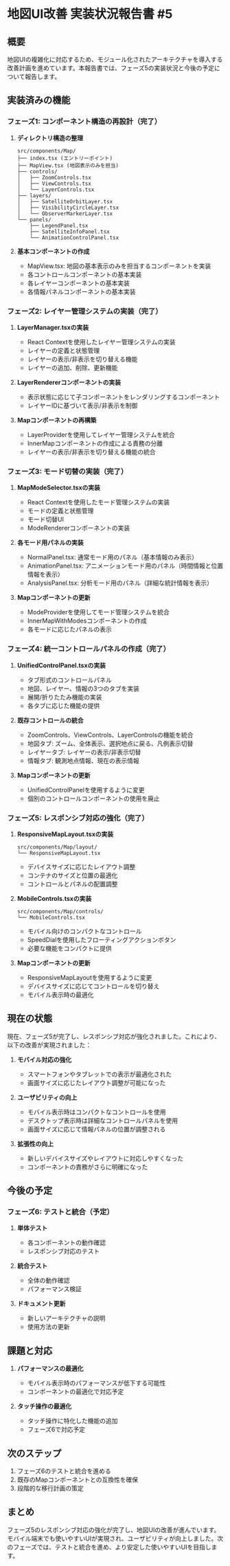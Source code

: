 # 地図UI改善 実装状況報告書 #5

## 概要

地図UIの複雑化に対応するため、モジュール化されたアーキテクチャを導入する改善計画を進めています。本報告書では、フェーズ5の実装状況と今後の予定について報告します。

## 実装済みの機能

### フェーズ1: コンポーネント構造の再設計（完了）

1. **ディレクトリ構造の整理**
   ```
   src/components/Map/
   ├── index.tsx (エントリーポイント)
   ├── MapView.tsx (地図表示のみを担当)
   ├── controls/
   │   ├── ZoomControls.tsx
   │   ├── ViewControls.tsx
   │   └── LayerControls.tsx
   ├── layers/
   │   ├── SatelliteOrbitLayer.tsx
   │   ├── VisibilityCircleLayer.tsx
   │   └── ObserverMarkerLayer.tsx
   └── panels/
       ├── LegendPanel.tsx
       ├── SatelliteInfoPanel.tsx
       └── AnimationControlPanel.tsx
   ```

2. **基本コンポーネントの作成**
   - MapView.tsx: 地図の基本表示のみを担当するコンポーネントを実装
   - 各コントロールコンポーネントの基本実装
   - 各レイヤーコンポーネントの基本実装
   - 各情報パネルコンポーネントの基本実装

### フェーズ2: レイヤー管理システムの実装（完了）

1. **LayerManager.tsxの実装**
   - React Contextを使用したレイヤー管理システムの実装
   - レイヤーの定義と状態管理
   - レイヤーの表示/非表示を切り替える機能
   - レイヤーの追加、削除、更新機能

2. **LayerRendererコンポーネントの実装**
   - 表示状態に応じて子コンポーネントをレンダリングするコンポーネント
   - レイヤーIDに基づいて表示/非表示を制御

3. **Mapコンポーネントの再構築**
   - LayerProviderを使用してレイヤー管理システムを統合
   - InnerMapコンポーネントの作成による責務の分離
   - レイヤーの表示/非表示を切り替える機能の統合

### フェーズ3: モード切替の実装（完了）

1. **MapModeSelector.tsxの実装**
   - React Contextを使用したモード管理システムの実装
   - モードの定義と状態管理
   - モード切替UI
   - ModeRendererコンポーネントの実装

2. **各モード用パネルの実装**
   - NormalPanel.tsx: 通常モード用のパネル（基本情報のみ表示）
   - AnimationPanel.tsx: アニメーションモード用のパネル（時間情報と位置情報を表示）
   - AnalysisPanel.tsx: 分析モード用のパネル（詳細な統計情報を表示）

3. **Mapコンポーネントの更新**
   - ModeProviderを使用してモード管理システムを統合
   - InnerMapWithModesコンポーネントの作成
   - 各モードに応じたパネルの表示

### フェーズ4: 統一コントロールパネルの作成（完了）

1. **UnifiedControlPanel.tsxの実装**
   - タブ形式のコントロールパネル
   - 地図、レイヤー、情報の3つのタブを実装
   - 展開/折りたたみ機能の実装
   - 各タブに応じた機能の提供

2. **既存コントロールの統合**
   - ZoomControls、ViewControls、LayerControlsの機能を統合
   - 地図タブ: ズーム、全体表示、選択地点に戻る、凡例表示切替
   - レイヤータブ: レイヤーの表示/非表示切替
   - 情報タブ: 観測地点情報、現在の表示情報

3. **Mapコンポーネントの更新**
   - UnifiedControlPanelを使用するように変更
   - 個別のコントロールコンポーネントの使用を廃止

### フェーズ5: レスポンシブ対応の強化（完了）

1. **ResponsiveMapLayout.tsxの実装**
   ```
   src/components/Map/layout/
   └── ResponsiveMapLayout.tsx
   ```
   - デバイスサイズに応じたレイアウト調整
   - コンテナのサイズと位置の最適化
   - コントロールとパネルの配置調整

2. **MobileControls.tsxの実装**
   ```
   src/components/Map/controls/
   └── MobileControls.tsx
   ```
   - モバイル向けのコンパクトなコントロール
   - SpeedDialを使用したフローティングアクションボタン
   - 必要な機能をコンパクトに提供

3. **Mapコンポーネントの更新**
   - ResponsiveMapLayoutを使用するように変更
   - デバイスサイズに応じてコントロールを切り替え
   - モバイル表示時の最適化

## 現在の状態

現在、フェーズ5が完了し、レスポンシブ対応が強化されました。これにより、以下の改善が実現されました：

1. **モバイル対応の強化**
   - スマートフォンやタブレットでの表示が最適化された
   - 画面サイズに応じたレイアウト調整が可能になった

2. **ユーザビリティの向上**
   - モバイル表示時はコンパクトなコントロールを使用
   - デスクトップ表示時は詳細なコントロールパネルを使用
   - 画面サイズに応じて情報パネルの位置が調整される

3. **拡張性の向上**
   - 新しいデバイスサイズやレイアウトに対応しやすくなった
   - コンポーネントの責務がさらに明確になった

## 今後の予定

### フェーズ6: テストと統合（予定）

1. **単体テスト**
   - 各コンポーネントの動作確認
   - レスポンシブ対応のテスト

2. **統合テスト**
   - 全体の動作確認
   - パフォーマンス検証

3. **ドキュメント更新**
   - 新しいアーキテクチャの説明
   - 使用方法の更新

## 課題と対応

1. **パフォーマンスの最適化**
   - モバイル表示時のパフォーマンスが低下する可能性
   - コンポーネントの最適化で対応予定

2. **タッチ操作の最適化**
   - タッチ操作に特化した機能の追加
   - フェーズ6で対応予定

## 次のステップ

1. フェーズ6のテストと統合を進める
2. 既存のMapコンポーネントとの互換性を確保
3. 段階的な移行計画の策定

## まとめ

フェーズ5のレスポンシブ対応の強化が完了し、地図UIの改善が進んでいます。モバイル端末でも使いやすいUIが実現され、ユーザビリティが向上しました。次のフェーズでは、テストと統合を進め、より安定した使いやすいUIを目指します。
